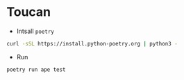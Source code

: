 # Toucan

- Intsall `poetry`

```sh
curl -sSL https://install.python-poetry.org | python3 -
```

- Run

```sh
poetry run ape test
```
